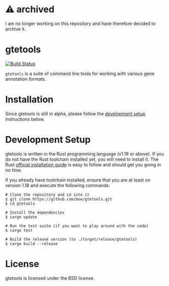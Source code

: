 # :warning: archived

I am no longer working on this repository and have therefore decided to archive it.


# gtetools

[![Build Status](https://travis-ci.org/bow/gtetools.svg?branch=master)](https://travis-ci.org/bow/gtetools)

`gtetools` is a suite of command line tools for working with various gene annotation formats.


# Installation

Since gtetools is still in alpha, please follow the [development setup](#development-setup) instructions below.


# Development Setup

gtetools is written in the Rust programming language (v1.19 or above). If you do not have the Rust toolchain
installed yet, you will need to install it. The Rust [official installation guide](https://www.rustup.rs/) is
easy to follow and should get you going in no time.

If you already have toolchain installed, ensure that you are at least on version 1.18 and execute the following
commands:

    # Clone the repository and cd into it
    $ git clone https://github.com/bow/gtetools.git
    $ cd gtetools

    # Install the dependencies
    $ cargo update

    # Run the test suite (if you want to play around with the code)
    $ cargo test

    # Build the release version (to ./target/release/gtetools)
    $ cargo build --release


# License

gtetools is licensed under the BSD license.
